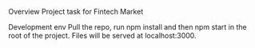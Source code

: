 Overview
Project task for Fintech Market

Development env
Pull the repo, run npm install and then npm start in the root of the project. Files will be served at localhost:3000.